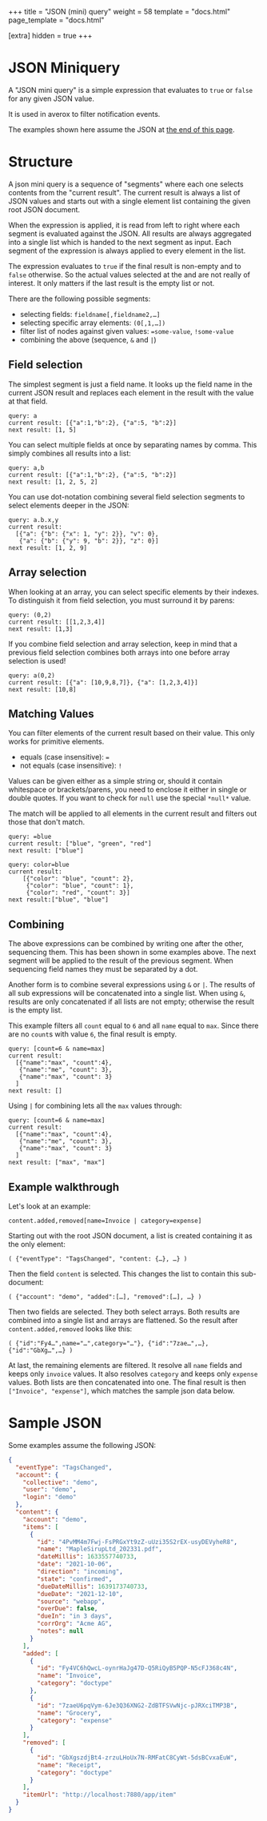 +++
title = "JSON (mini) query"
weight = 58
template = "docs.html"
page_template = "docs.html"

[extra]
hidden = true
+++

# JSON Miniquery

A "JSON mini query" is a simple expression that evaluates to `true` or
`false` for any given JSON value.

It is used in averox to filter notification events.

The examples shown here assume the JSON at [the end of this
page](#sample-json).

# Structure

A json mini query is a sequence of "segments" where each one selects
contents from the "current result". The current result is always a
list of JSON values and starts out with a single element list
containing the given root JSON document.

When the expression is applied, it is read from left to right where
each segment is evaluated against the JSON. All results are always
aggregated into a single list which is handed to the next segment as
input. Each segment of the expression is always applied to every
element in the list.

The expression evaluates to `true` if the final result is non-empty
and to `false` otherwise. So the actual values selected at the and are
not really of interest. It only matters if the last result is the
empty list or not.

There are the following possible segments:

- selecting fields: `fieldname[,fieldname2,…]`
- selecting specific array elements: `(0[,1,…])`
- filter list of nodes against given values: `=some-value`,
  `!some-value`
- combining the above (sequence, `&` and `|`)


## Field selection

The simplest segment is just a field name. It looks up the field name
in the current JSON result and replaces each element in the result
with the value at that field.

```
query: a
current result: [{"a":1,"b":2}, {"a":5, "b":2}]
next result: [1, 5]
```

You can select multiple fields at once by separating names by comma.
This simply combines all results into a list:

```
query: a,b
current result: [{"a":1,"b":2}, {"a":5, "b":2}]
next result: [1, 2, 5, 2]
```

You can use dot-notation combining several field selection segments to
select elements deeper in the JSON:

```
query: a.b.x,y
current result:
  [{"a": {"b": {"x": 1, "y": 2}}, "v": 0},
   {"a": {"b": {"y": 9, "b": 2}}, "z": 0}]
next result: [1, 2, 9]
```


## Array selection

When looking at an array, you can select specific elements by their
indexes. To distinguish it from field selection, you must surround it
by parens:

```
query: (0,2)
current result: [[1,2,3,4]]
next result: [1,3]
```

If you combine field selection and array selection, keep in mind that
a previous field selection combines both arrays into one before array
selection is used!

```
query: a(0,2)
current result: [{"a": [10,9,8,7]}, {"a": [1,2,3,4]}]
next result: [10,8]
```


## Matching Values

You can filter elements of the current result based on their value.
This only works for primitive elements.

- equals (case insensitive): `=`
- not equals (case insensitive): `!`

Values can be given either as a simple string or, should it contain
whitespace or brackets/parens, you need to enclose it either in single
or double quotes. If you want to check for `null` use the special
`*null*` value.

The match will be applied to all elements in the current result and
filters out those that don't match.

```
query: =blue
current result: ["blue", "green", "red"]
next result: ["blue"]
```

```
query: color=blue
current result:
    [{"color": "blue", "count": 2},
     {"color": "blue", "count": 1},
     {"color": "red", "count": 3}]
next result:["blue", "blue"]
```

## Combining

The above expressions can be combined by writing one after the other,
sequencing them. This has been shown in some examples above. The next
segment will be applied to the result of the previous segment. When
sequencing field names they must be separated by a dot.

Another form is to combine several expressions using `&` or `|`. The
results of all sub expressions will be concatenated into a single
list. When using `&`, results are only concatenated if all lists are
not empty; otherwise the result is the empty list.

This example filters all `count` equal to `6` and all `name` equal to
`max`. Since there are no `count`s with value `6`, the final result is
empty.

```
query: [count=6 & name=max]
current result:
  [{"name":"max", "count":4},
   {"name":"me", "count": 3},
   {"name":"max", "count": 3}
  ]
next result: []
```

Using `|` for combining lets all the `max` values through:

```
query: [count=6 & name=max]
current result:
  [{"name":"max", "count":4},
   {"name":"me", "count": 3},
   {"name":"max", "count": 3}
  ]
next result: ["max", "max"]
```

## Example walkthrough

Let's look at an example:

```
content.added,removed[name=Invoice | category=expense]
```

Starting out with the root JSON document, a list is created containing
it as the only element:

```
( {"eventType": "TagsChanged", "content: {…}, …} )
```

Then the field `content` is selected. This changes the list to contain
this sub-document:

```
( {"account": "demo", "added":[…], "removed":[…], …} )
```

Then two fields are selected. They both select arrays. Both results
are combined into a single list and arrays are flattened. So the
result after `content.added,removed` looks like this:

```
( {"id":"Fy4…",name="…",category="…"}, {"id":"7zae…",…}, {"id":"GbXg…",…} )
```

At last, the remaining elements are filtered. It resolve all `name`
fields and keeps only `invoice` values. It also resolves `category`
and keeps only `expense` values. Both lists are then concatenated into
one. The final result is then `["Invoice", "expense"]`, which matches
the sample json data below.


# Sample JSON

Some examples assume the following JSON:

```json
{
  "eventType": "TagsChanged",
  "account": {
    "collective": "demo",
    "user": "demo",
    "login": "demo"
  },
  "content": {
    "account": "demo",
    "items": [
      {
        "id": "4PvMM4m7Fwj-FsPRGxYt9zZ-uUzi35S2rEX-usyDEVyheR8",
        "name": "MapleSirupLtd_202331.pdf",
        "dateMillis": 1633557740733,
        "date": "2021-10-06",
        "direction": "incoming",
        "state": "confirmed",
        "dueDateMillis": 1639173740733,
        "dueDate": "2021-12-10",
        "source": "webapp",
        "overDue": false,
        "dueIn": "in 3 days",
        "corrOrg": "Acme AG",
        "notes": null
      }
    ],
    "added": [
      {
        "id": "Fy4VC6hQwcL-oynrHaJg47D-Q5RiQyB5PQP-N5cFJ368c4N",
        "name": "Invoice",
        "category": "doctype"
      },
      {
        "id": "7zaeU6pqVym-6Je3Q36XNG2-ZdBTFSVwNjc-pJRXciTMP3B",
        "name": "Grocery",
        "category": "expense"
      }
    ],
    "removed": [
      {
        "id": "GbXgszdjBt4-zrzuLHoUx7N-RMFatC8CyWt-5dsBCvxaEuW",
        "name": "Receipt",
        "category": "doctype"
      }
    ],
    "itemUrl": "http://localhost:7880/app/item"
  }
}
```
